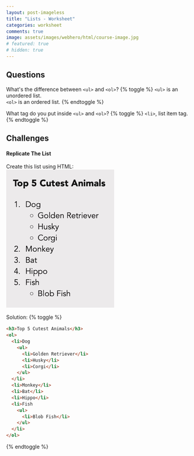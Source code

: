```yaml
---
layout: post-imageless
title: "Lists - Worksheet"
categories: worksheet
comments: true
image: assets/images/webhero/html/course-image.jpg
# featured: true
# hidden: true
---
```

## Questions
What's the difference between `<ul>` and `<ol>`?
{% toggle %}
`<ul>` is an unordered list.<br>
`<ol>` is an ordered list.
{% endtoggle %}

What tag do you put inside `<ul>` and `<ol>`?
{% toggle %}
`<li>`, list item tag.
{% endtoggle %}

## Challenges
#### Replicate The List
Create this list using HTML:<br>
![Animal List](animal-list.jpg)

Solution:
{% toggle %}
```html
<h3>Top 5 Cutest Animals</h3>
<ol>
  <li>Dog
    <ul>
      <li>Golden Retriever</li>
      <li>Husky</li>
      <li>Corgi</li>
    </ul>
  </li>
  <li>Monkey</li>
  <li>Bat</li>
  <li>Hippo</li>
  <li>Fish
    <ul>
      <li>Blob Fish</li>
    </ul>
  </li>
</ol>
```
{% endtoggle %}